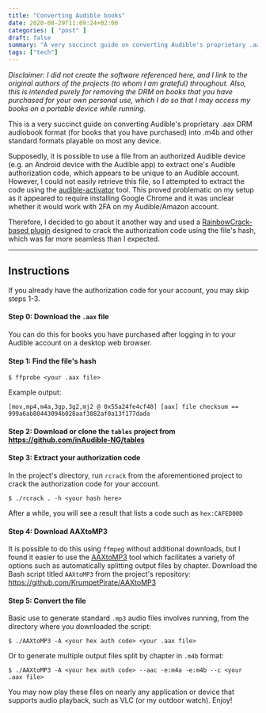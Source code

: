 ```yaml
---
title: "Converting Audible books"
date: 2020-08-29T11:09:24+02:00
categories: [ "post" ]
draft: false
summary: "A very succinct guide on converting Audible's proprietary .aax DRM audiobook format into .m4b and other standard formats playable on most any device."
tags: ["tech"]
---
```


*Disclaimer: I did not create the software referenced here, and I link to the original authors of the projects (to whom I am grateful) throughout. Also, this is intended purely for removing the DRM on books that you have purchased for your own personal use, which I do so that I may access my books on a portable device while running.*


This is a very succinct guide on converting Audible's proprietary .aax DRM audiobook format (for books that you have purchased) into .m4b and other standard formats playable on most any device.

Supposedly, it is possible to use a file from an authorized Audible device (e.g. an Android device with the Audible app) to extract one's Audible authorization code, which appears to be unique to an Audible account. However, I could not easily retrieve this file, so I attempted to extract the code using the [audible-activator](https://github.com/inAudible-NG/audible-activator) tool. This proved problematic on my setup as it appeared to require installing Google Chrome and it was unclear whether it would work with 2FA on my Audible/Amazon account.

Therefore, I decided to go about it another way and used a [RainbowCrack-based plugin](https://github.com/inAudible-NG/tables) designed to crack the authorization code using the file's hash, which was far more seamless than I expected.

---

## Instructions

If you already have the authorization code for your account, you may skip steps 1-3.

#### Step 0: Download the `.aax` file
You can do this for books you have purchased after logging in to your Audible account on a desktop web browser.

#### Step 1: Find the file's hash

`$ ffprobe <your .aax file>`

Example output:
```
[mov,mp4,m4a,3gp,3g2,mj2 @ 0x55a24fe4cf40] [aax] file checksum == 999a6ab80443094b028aaf3882af0a13f177dada
```

#### Step 2: Download or clone the `tables` project from https://github.com/inAudible-NG/tables

#### Step 3: Extract your authorization code
In the project's directory, run `rcrack` from the aforementioned project to crack the authorization code for your account.

`$ ./rcrack . -h <your hash here>`

After a while, you will see a result that lists a code such as `hex:CAFED00D`

#### Step 4: Download AAXtoMP3

It is possible to do this using `ffmpeg` without additional downloads, but I found it easier to use the [AAXtoMP3](https://github.com/KrumpetPirate/AAXtoMP3) tool which facilitates a variety of options such as automatically splitting output files by chapter. Download the Bash script titled `AAXtoMP3` from the project's repository: https://github.com/KrumpetPirate/AAXtoMP3

#### Step 5: Convert the file

Basic use to generate standard `.mp3` audio files involves running, from the directory where you downloaded the script:

`$ ./AAXtoMP3 -A <your hex auth code> <your .aax file>`

Or to generate multiple output files split by chapter in `.m4b` format:

`$ ./AAXtoMP3 -A <your hex auth code> --aac -e:m4a -e:m4b --c <your .aax file>`

You may now play these files on nearly any application or device that supports audio playback, such as VLC (or my outdoor watch). Enjoy!